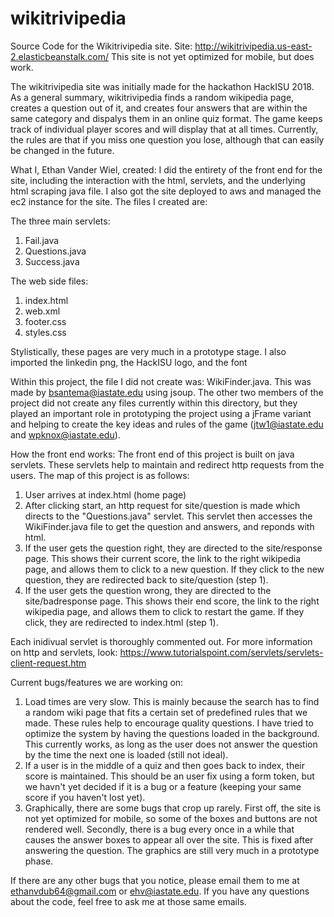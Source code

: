 # wikitrivipedia
Source Code for the Wikitrivipedia site.
Site: http://wikitrivipedia.us-east-2.elasticbeanstalk.com/ 
This site is not yet optimized for mobile, but does work.

The wikitrivipedia site was initially made for the hackathon HackISU 2018.
As a general summary, wikitrivipedia finds a random wikipedia page, creates a question out of it, and creates four answers
that are within the same category and dispalys them in an online quiz format. The game keeps track of individual player scores
and will display that at all times. Currently, the rules are that if you miss one question you lose, although that can easily
be changed in the future.

What I, Ethan Vander Wiel, created:
I did the entirety of the front end for the site, including the interaction with the html, servlets,
and the underlying html scraping java file. 
I also got the site deployed to aws and managed the ec2 instance for the site.
The files I created are:

The three main servlets:
  1. Fail.java
  2. Questions.java
  3. Success.java

The web side files:
  1. index.html
  2. web.xml
  3. footer.css
  4. styles.css

Stylistically, these pages are very much in a prototype stage.
I also imported the linkedin png, the HackISU logo, and the font

Within this project, the file I did not create was: WikiFinder.java. This was made by bsantema@iastate.edu using jsoup. 
The other two members of the project did not create any files currently within this directory, but they played an important role in
prototyping the project using a jFrame variant and helping to create the key ideas and rules of the game (jtw1@iastate.edu and wpknox@iastate.edu).



How the front end works:
The front end of this project is built on java servlets. These servlets help to maintain and redirect http requests from the users.
The map of this project is as follows: 
1. User arrives at index.html (home page)
2. After clicking start, an http request for site/question is made which directs to the "Questions.java" servlet. 
  This servlet then accesses the WikiFinder.java file to get the question and answers, and reponds with html. 
3. If the user gets the question right, they are directed to the site/response page. This shows their current score, the 
link to the right wikipedia page, and allows them to click to a new question. If they click to the new question, they are redirected
back to site/question (step 1).
4. If the user gets the question wrong, they are directed to the site/badresponse page. This shows their end score, the link to
the right wikipedia page, and allows them to click to restart the game. If they click, they are redirected to index.html (step 1).

Each inidivual servlet is thoroughly commented out. For more information on http and servlets, look:
https://www.tutorialspoint.com/servlets/servlets-client-request.htm

Current bugs/features we are working on:
1. Load times are very slow. This is mainly because the search has to find a random wiki page that fits a certain set of predefined
rules that we made. These rules help to encourage quality questions. I have tried to optimize the system by 
having the questions loaded in the background. This currently works, as long as the user does not answer the question by the time
the next one is loaded (still not ideal).
2. If a user is in the middle of a quiz and then goes back to index, their score is maintained. This should be an user fix using
a form token, but we havn't yet decided if it is a bug or a feature (keeping your same score if you haven't lost yet).
3. Graphically, there are some bugs that crop up rarely. First off, the site is not yet optimized for mobile, so some of the 
boxes and buttons are not rendered well. Secondly, there is a bug every once in a while that causes the answer boxes to appear
all over the site. This is fixed after answering the question. The graphics are still very much in a prototype phase.

If there are any other bugs that you notice, please email them to me at ethanvdub64@gmail.com or ehv@iastate.edu.
If you have any questions about the code, feel free to ask me at those same emails.

  
